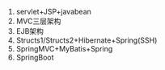 
1. servlet+JSP+javabean
2. MVC三层架构
3. EJB架构
4. Structs1/Structs2+Hibernate+Spring(SSH)
5. SpringMVC+MyBatis+Spring
6. SpringBoot